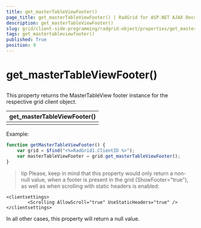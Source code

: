 ```yaml
---
title: get_masterTableViewFooter()
page_title: get_masterTableViewFooter() | RadGrid for ASP.NET AJAX Documentation
description: get_masterTableViewFooter()
slug: grid/client-side-programming/radgrid-object/properties/get_mastertableviewfooter()
tags: get_mastertableviewfooter()
published: True
position: 9
---
```


# get_masterTableViewFooter()



## 

This property returns the MasterTableView footer instance for the respective grid client object.


|  **get_masterTableViewFooter()**  |
| ------ |
||

Example:

````JavaScript
function getMasterTableViewFooter() {
    var grid = $find("<%=RadGrid1.ClientID %>");
    var masterTableViewFooter = grid.get_masterTableViewFooter();
}
````



>tip Please, keep in mind that this property would only return a non-null value, when a footer is present in the grid (ShowFooter="true"), as well as when scrolling with static headers is enabled:
>


````ASP.NET
<clientsettings>
        <Scrolling AllowScroll="true" UseStaticHeaders="true" />
</clientsettings>
````



In all other cases, this property will return a null value.
